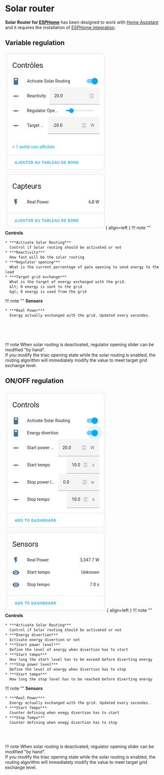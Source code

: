 # Solar router

**Solar Router for [ESPHome](http://esphome.io)** has been designed to work with [Home Assistant](http://home-assistant.io) and it requires the installation of [ESPHome integration](https://www.home-assistant.io/integrations/esphome/).  

## Variable regulation

![HA](images/SolarRouterInHomeAssistant.png){ align=left }
!!! note ""
    **Controls**
    
    * ***Activate Solar Routing***  
      Control if Solar routing should be activated or not
    * ***Reactivity***  
      How fast will be the solar routing 
    * ***Regulator opening***  
      What is the current percentage of gate opening to send energy to the load 
    * ***Target grid exchange***  
      What is the target of energy exchanged with the grid.  
      &lt; 0 energy is sent to the grid  
      &gt; 0 energy is used from the grid
!!! note ""
    **Sensors**
    
    * ***Real Power***  
      Energy actually exchanged with the grid. Updated every secondes. 

<br>  
<br>  
<br>  

!!! note 
    When solar routing is deactivated, regulator opening slider can be modified "by hand".  
    If you modify the triac opening state while the solar routing is enabled, the routing algorithm will immediately modify the value to meet target grid exchange level.

## ON/OFF regulation

![HA](images/SolarRouterONOFFInHomeAssistant.png){ align=left }
!!! note ""
    **Controls**
    
    * ***Activate Solar Routing***  
      Control if Solar routing should be activated or not
    * ***Energy divertion***  
      Ectivate energy divertion or not 
    * ***Start power level***  
      Define the level of energy when divertion has to start  
    * ***Start tempo***  
      How long the start level has to be exceed before diverting energy  
    * ***Stop power level***  
      Define the level of energy when divertion has to stop  
    * ***Start tempo***  
      How long the stop level has to be reached before diverting energy
!!! note ""
    **Sensors**
    
    * ***Real Power***  
      Energy actually exchanged with the grid. Updated every secondes.
    * ***Start Tempo***
      Counter defining when enegy divertion has to start 
    * ***Stop Tempo***
      Counter defining when enegy divertion has to stop 

<br>
<br>


!!! note 
    When solar routing is deactivated, regulator opening slider can be modified "by hand".  
    If you modify the triac opening state while the solar routing is enabled, the routing algorithm will immediately modify the value to meet target grid exchange level.